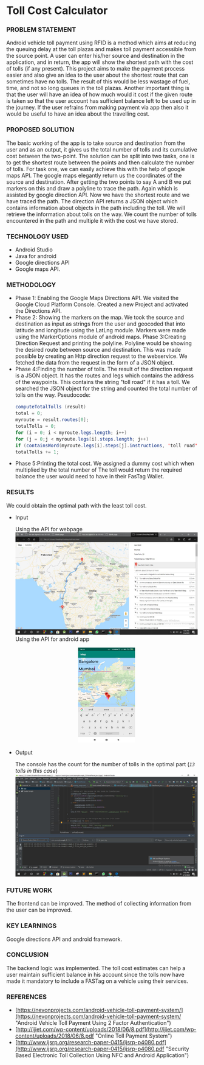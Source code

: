 # Toll Cost Calculator

### PROBLEM STATEMENT
Android vehicle toll payment using RFID is a method which aims at reducing the queuing delay at the toll plazas and makes toll payment accessible from the source point. A user can enter his/her source and destination in the application, and in return, the app will show the shortest path with the cost of tolls (if any present).
This project aims to make the payment process easier and also give an idea to the user about the shortest route that can sometimes have no tolls. The result of this would be less wastage of fuel, time, and not so long queues in the toll plazas.
Another important thing is that the user will have an idea of how much would it cost if the given route is taken so that the user account has sufficient balance left to be used up in the journey. If the user refrains from making payment via app then also it would be useful to have an idea about the travelling cost.

### PROPOSED SOLUTION
The basic working of the app is to take source and destination from the user and as an output, it gives us the total number of tolls and its cumulative cost between the two-point. The solution can be split into two tasks, one is to get the shortest route between the points and then calculate the number of tolls.
For task one, we can easily achieve this with the help of google maps API. The google maps elegantly return us the coordinates of the source and destination. After getting the two points to say A and B we put markers on this and draw a polyline to trace the path. Again which is assisted by google direction API. Now we have the shortest route and we have traced the path. The direction API returns a JSON object which contains information about objects in the path including the toll. We will retrieve the information about tolls on the way. We count the number of tolls encountered in the path and multiple it with the cost we have stored.

### TECHNOLOGY USED
* Android Studio
* Java for android
* Google directions API
* Google maps API.

### METHODOLOGY

* Phase 1: Enabling the Google Maps Directions API. We visited the Google Cloud Platform Console. Created a new Project and activated the Directions API.
* Phase 2: Showing the markers on the map.
  We took the source and destination as input as strings from the user and geocoded that into latitude and longitude using the LatLng module.
  Markers were made using the MarkerOptions module of android maps. Phase 3:Creating Direction Request and printing the polyline. Polyline would be showing the desired route between source and destination. This was made possible by creating an Http direction request to the webservice. We fetched the data from the request in the form of a JSON object.
* Phase 4:Finding the number of tolls.
  The result of the direction request is a JSON object. It has the routes and legs which contains the address of the waypoints. This contains the string "toll road" if it has a toll. We searched the JSON object for the string and counted the total number of tolls on the way.
  Pseudocode:
  ```java
  computeTotalTolls (result)
  total = 0;
  myroute = result.routes[0];
  totalTolls = 0;
  for (i = 0; i < myroute.legs.length; i++)
  for (j = 0;j < myroute.legs[i].steps.length; j++)
  if (containsWord(myroute.legs[i].steps[j].instructions, 'toll road'))
  totalTolls += 1;
  ```
* Phase 5:Printing the total cost.
  We assigned a dummy cost which when multiplied by the total number of The toll would return the required balance the user would need to have in their FasTag Wallet.

### RESULTS
We could obtain the optimal path with the least toll cost.

* Input
  
  Using the API for webpage
  ![Input Web](Result/input-web.jpeg "Input using webpage")
  Using the API for android app
  <center>
  <img src="Result/input-android.jpeg" height="250" width="150">
  </center>

* Output

  The console has the count for the number of tolls in the optimal part (_```13``` tolls in this case_)
  ![Output](Result/output.jpeg "Output")

### FUTURE WORK
The frontend can be improved. The method of collecting information from the user can be improved.

### KEY LEARNINGS
Google directions API and android framework.

### CONCLUSION
The backend logic was implemented. The toll cost estimates can help a user maintain sufficient balance in his account since the tolls now have made it mandatory to include a FASTag on a vehicle using their services.


### REFERENCES
* [https://nevonprojects.com/android-vehicle-toll-payment-system/](https://nevonprojects.com/android-vehicle-toll-payment-system/ "Android Vehicle Toll Payment Using 2 Factor Authentication")
* [http://ijiet.com/wp-content/uploads/2018/06/8.pdf](http://ijiet.com/wp-content/uploads/2018/06/8.pdf "Online Toll Payment System")
* [http://www.ijsrp.org/research-paper-0415/ijsrp-p4080.pdf](http://www.ijsrp.org/research-paper-0415/ijsrp-p4080.pdf "Security Based Electronic Toll Collection Using NFC and
Android Application")
